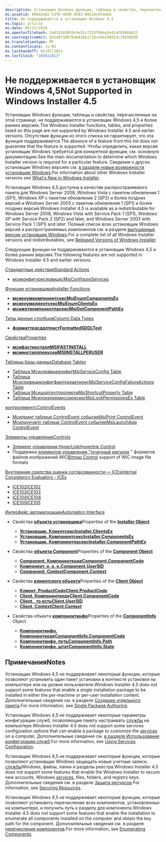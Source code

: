```yaml
---
description: Установщик Windows функции, таблицы и свойства, перечисленные на этой странице, не поддерживаются установщик Windows&\# 160; 4.5 и более ранних версий.
ms.assetid: 89662e62-53fb-4b50-8583-80518c6fda6d
title: Не поддерживается в установщик Windows 4,5
ms.topic: article
ms.date: 05/31/2018
ms.openlocfilehash: 24d1d1b3039c4e51c7233f98ee2e41afb308a822
ms.sourcegitcommit: 831e8f3db78ab820e1710cede244553c70e50500
ms.translationtype: MT
ms.contentlocale: ru-RU
ms.lasthandoff: 01/07/2021
ms.locfileid: "103811813"
---
```

# <a name="not-supported-in-windows-installer-45"></a><span data-ttu-id="ddcbe-103">Не поддерживается в установщик Windows 4,5</span><span class="sxs-lookup"><span data-stu-id="ddcbe-103">Not Supported in Windows Installer 4.5</span></span>

<span data-ttu-id="ddcbe-104">Установщик Windows функции, таблицы и свойства, перечисленные на этой странице, не поддерживаются в установщик Windows 4,5 и более ранних версиях.</span><span class="sxs-lookup"><span data-stu-id="ddcbe-104">The Windows Installer functions, tables, and properties listed on this page are not supported by Windows Installer 4.5 and earlier versions.</span></span> <span data-ttu-id="ddcbe-105">Отсутствие функции из этого списка не гарантирует, что эта функция поддерживается.</span><span class="sxs-lookup"><span data-stu-id="ddcbe-105">The absence of a feature from this list does not guarantee that the feature is supported.</span></span> <span data-ttu-id="ddcbe-106">Чтобы определить, какая версия установщик Windows требуется для конкретной функции, см. основную документацию.</span><span class="sxs-lookup"><span data-stu-id="ddcbe-106">See the main documentation to determine which Windows Installer version is required for a particular feature.</span></span> <span data-ttu-id="ddcbe-107">Сведения о других установщик Windows версиях см. [в разделе новые возможности установщик Windows](what-s-new-in-windows-installer.md).</span><span class="sxs-lookup"><span data-stu-id="ddcbe-107">For information about other Windows Installer versions see [What's New in Windows Installer](what-s-new-in-windows-installer.md).</span></span>

<span data-ttu-id="ddcbe-108">Установщик Windows 4,5 доступна в качестве распространяемого пакета для Windows Server 2008, Windows Vista с пакетом обновления 1 (SP1), Windows XP с пакетом обновления 2 (SP2) и более поздних версий и Windows Server 2003 с пакетом обновления 1 (SP1) и более поздних версий.</span><span class="sxs-lookup"><span data-stu-id="ddcbe-108">Windows Installer 4.5 is available as a redistributable for Windows Server 2008, Windows Vista with Service Pack 1 (SP1), Windows XP with Service Pack 2 (SP2) and later, and Windows Server 2003 with Service Pack 1 (SP1) and later.</span></span> <span data-ttu-id="ddcbe-109">Полный список всех установщик Windows версий и распространяемых компонентов см. в разделе [выпущенные версии установщик Windows](released-versions-of-windows-installer.md).</span><span class="sxs-lookup"><span data-stu-id="ddcbe-109">For a complete list of all Windows Installer versions and redistributables, see [Released Versions of Windows Installer](released-versions-of-windows-installer.md).</span></span>

<span data-ttu-id="ddcbe-110">Следующие функции не поддерживаются в установщик Windows 4,5 и более ранних версиях.</span><span class="sxs-lookup"><span data-stu-id="ddcbe-110">The following features are not supported in Windows Installer 4.5 and earlier versions.</span></span>

[<span data-ttu-id="ddcbe-111">Стандартные действия</span><span class="sxs-lookup"><span data-stu-id="ddcbe-111">Standard Actions</span></span>](standard-actions.md)

-   [<span data-ttu-id="ddcbe-112">мсиконфигуресервицес</span><span class="sxs-lookup"><span data-stu-id="ddcbe-112">MsiConfigureServices</span></span>](msiconfigureservices-action.md)

[<span data-ttu-id="ddcbe-113">Функции установщика</span><span class="sxs-lookup"><span data-stu-id="ddcbe-113">Installer Functions</span></span>](installer-functions.md)

-   [<span data-ttu-id="ddcbe-114">**мсиенумкомпонентсекс**</span><span class="sxs-lookup"><span data-stu-id="ddcbe-114">**MsiEnumComponentsEx**</span></span>](/windows/desktop/api/Msi/nf-msi-msienumcomponentsexa)
-   [<span data-ttu-id="ddcbe-115">**мсиенумклиентсекс**</span><span class="sxs-lookup"><span data-stu-id="ddcbe-115">**MsiEnumClientsEx**</span></span>](/windows/desktop/api/Msi/nf-msi-msienumclientsexa)
-   [<span data-ttu-id="ddcbe-116">**мсижеткомпонентпасекс**</span><span class="sxs-lookup"><span data-stu-id="ddcbe-116">**MsiGetComponentPathEx**</span></span>](/windows/desktop/api/Msi/nf-msi-msigetcomponentpathexa)

[<span data-ttu-id="ddcbe-117">Типы данных столбцов</span><span class="sxs-lookup"><span data-stu-id="ddcbe-117">Column Data Types</span></span>](column-data-types.md)

-   [<span data-ttu-id="ddcbe-118">**форматтедсддлтекст**</span><span class="sxs-lookup"><span data-stu-id="ddcbe-118">**FormattedSDDLText**</span></span>](formattedsddltext.md)

[<span data-ttu-id="ddcbe-119">Свойства</span><span class="sxs-lookup"><span data-stu-id="ddcbe-119">Properties</span></span>](properties.md)

-   [<span data-ttu-id="ddcbe-120">**мсифастинсталл**</span><span class="sxs-lookup"><span data-stu-id="ddcbe-120">**MSIFASTINSTALL**</span></span>](msifastinstall.md)
-   [<span data-ttu-id="ddcbe-121">**мсиинсталлперусер**</span><span class="sxs-lookup"><span data-stu-id="ddcbe-121">**MSIINSTALLPERUSER**</span></span>](msiinstallperuser.md)

[<span data-ttu-id="ddcbe-122">Таблицы базы данных</span><span class="sxs-lookup"><span data-stu-id="ddcbe-122">Database Tables</span></span>](database-tables.md)

-   [<span data-ttu-id="ddcbe-123">Таблица Мсисервицеконфиг</span><span class="sxs-lookup"><span data-stu-id="ddcbe-123">MsiServiceConfig Table</span></span>](msiserviceconfig-table.md)
-   [<span data-ttu-id="ddcbe-124">Таблица Мсисервицеконфигфаилуреактионс</span><span class="sxs-lookup"><span data-stu-id="ddcbe-124">MsiServiceConfigFailureActions Table</span></span>](msiserviceconfigfailureactions-table.md)
-   [<span data-ttu-id="ddcbe-125">Таблица Мсишорткутпроперти</span><span class="sxs-lookup"><span data-stu-id="ddcbe-125">MsiShortcutProperty Table</span></span>](msishortcutproperty-table.md)
-   [<span data-ttu-id="ddcbe-126">Таблица Мсилоккпермиссионсекс</span><span class="sxs-lookup"><span data-stu-id="ddcbe-126">MsiLockPermissionsEx Table</span></span>](msilockpermissionsex-table.md)

[<span data-ttu-id="ddcbe-127">контролевентс</span><span class="sxs-lookup"><span data-stu-id="ddcbe-127">ControlEvents</span></span>](control-events.md)

-   [<span data-ttu-id="ddcbe-128">Мсипринт таблице ControlEvent событие</span><span class="sxs-lookup"><span data-stu-id="ddcbe-128">MsiPrint ControlEvent</span></span>](msiprint-controlevent.md)
-   [<span data-ttu-id="ddcbe-129">Мсилаунчапп таблице ControlEvent событие</span><span class="sxs-lookup"><span data-stu-id="ddcbe-129">MsiLaunchApp ControlEvent</span></span>](msilaunchapp-controlevent.md)

[<span data-ttu-id="ddcbe-130">Элементы управления</span><span class="sxs-lookup"><span data-stu-id="ddcbe-130">Controls</span></span>](controls.md)

-   [<span data-ttu-id="ddcbe-131">Элемент управления HyperLink</span><span class="sxs-lookup"><span data-stu-id="ddcbe-131">Hyperlink Control</span></span>](hyperlink-control.md)
-   <span data-ttu-id="ddcbe-132">Поддержка [элементов управления "точечный рисунок](bitmap-control.md) " форматов файлов изображений WIC</span><span class="sxs-lookup"><span data-stu-id="ddcbe-132">[Bitmap Control](bitmap-control.md) support of WIC image file formats</span></span>

[<span data-ttu-id="ddcbe-133">Внутренние средства оценки согласованности — ICEs</span><span class="sxs-lookup"><span data-stu-id="ddcbe-133">Internal Consistency Evaluators - ICEs</span></span>](internal-consistency-evaluators-ices.md)

-   [<span data-ttu-id="ddcbe-134">ICE102</span><span class="sxs-lookup"><span data-stu-id="ddcbe-134">ICE102</span></span>](ice-102.md)
-   [<span data-ttu-id="ddcbe-135">ICE103</span><span class="sxs-lookup"><span data-stu-id="ddcbe-135">ICE103</span></span>](ice-103.md)
-   [<span data-ttu-id="ddcbe-136">ICE104</span><span class="sxs-lookup"><span data-stu-id="ddcbe-136">ICE104</span></span>](ice-104.md)
-   [<span data-ttu-id="ddcbe-137">ICE105</span><span class="sxs-lookup"><span data-stu-id="ddcbe-137">ICE105</span></span>](ice-105.md)

[<span data-ttu-id="ddcbe-138">Интерфейс автоматизации</span><span class="sxs-lookup"><span data-stu-id="ddcbe-138">Automation Interface</span></span>](automation-interface.md)

-   <span data-ttu-id="ddcbe-139">Свойства [ **объекта установщика**](installer-object.md)</span><span class="sxs-lookup"><span data-stu-id="ddcbe-139">Properties of the [**Installer Object**](installer-object.md)</span></span>

    -   [<span data-ttu-id="ddcbe-140">**Установщик. Клиентсекс**</span><span class="sxs-lookup"><span data-stu-id="ddcbe-140">**Installer.ClientsEx**</span></span>](installer-clientsex.md)
    -   [<span data-ttu-id="ddcbe-141">**Установщик. Компонентсекс**</span><span class="sxs-lookup"><span data-stu-id="ddcbe-141">**Installer.ComponentsEx**</span></span>](installer-componentsex.md)
    -   [<span data-ttu-id="ddcbe-142">**Установщик. Компонентпасекс**</span><span class="sxs-lookup"><span data-stu-id="ddcbe-142">**Installer.ComponentPathEx**</span></span>](installer-componentpathex.md)

-   <span data-ttu-id="ddcbe-143">Свойства [ **объекта Component**](components.md)</span><span class="sxs-lookup"><span data-stu-id="ddcbe-143">Properties of the [**Component Object**](components.md)</span></span>

    -   [<span data-ttu-id="ddcbe-144">**Component. Компоненткоде**</span><span class="sxs-lookup"><span data-stu-id="ddcbe-144">**Component.ComponentCode**</span></span>](component-componentcode.md)
    -   [<span data-ttu-id="ddcbe-145">**Компонент. о. о. о.**</span><span class="sxs-lookup"><span data-stu-id="ddcbe-145">**Component.UserSID**</span></span>](component-usersid.md)
    -   [<span data-ttu-id="ddcbe-146">**Component. Context**</span><span class="sxs-lookup"><span data-stu-id="ddcbe-146">**Component.Context**</span></span>](component-context.md)

-   <span data-ttu-id="ddcbe-147">Свойства [ **клиентского объекта**](client.md)</span><span class="sxs-lookup"><span data-stu-id="ddcbe-147">Properties of the [**Client Object**](client.md)</span></span>

    -   [<span data-ttu-id="ddcbe-148">**Клиент. ProductCode**</span><span class="sxs-lookup"><span data-stu-id="ddcbe-148">**Client.ProductCode**</span></span>](client-productcode.md)
    -   [<span data-ttu-id="ddcbe-149">**Client. Компоненткоде**</span><span class="sxs-lookup"><span data-stu-id="ddcbe-149">**Client.ComponentCode**</span></span>](client-componentcode.md)
    -   [<span data-ttu-id="ddcbe-150">**Client., то есть**</span><span class="sxs-lookup"><span data-stu-id="ddcbe-150">**Client.UserSID**</span></span>](client-usersid.md)
    -   [<span data-ttu-id="ddcbe-151">**Client. Context**</span><span class="sxs-lookup"><span data-stu-id="ddcbe-151">**Client.Context**</span></span>](client-context.md)

-   <span data-ttu-id="ddcbe-152">Свойства объекта [**компонентинфо**](componentinfo.md)</span><span class="sxs-lookup"><span data-stu-id="ddcbe-152">Properties of the [**ComponentInfo**](componentinfo.md) Object</span></span>

    -   [<span data-ttu-id="ddcbe-153">**Компонентинфо. Компоненткоде**</span><span class="sxs-lookup"><span data-stu-id="ddcbe-153">**ComponentInfo.ComponentCode**</span></span>](componentinfo-componentcode.md)
    -   [<span data-ttu-id="ddcbe-154">**Компонентинфо. путь**</span><span class="sxs-lookup"><span data-stu-id="ddcbe-154">**ComponentInfo.Path**</span></span>](componentinfo-path.md)
    -   [<span data-ttu-id="ddcbe-155">**Компонентинфо. штат**</span><span class="sxs-lookup"><span data-stu-id="ddcbe-155">**ComponentInfo.State**</span></span>](componentinfo-state.md)

## <a name="notes"></a><span data-ttu-id="ddcbe-156">Примечания</span><span class="sxs-lookup"><span data-stu-id="ddcbe-156">Notes</span></span>

<span data-ttu-id="ddcbe-157">Установщик Windows 4,5 не поддерживает некоторые функции, которые позволяют установить один пакет установки в контексте установки на компьютере или на уровне пользователя.</span><span class="sxs-lookup"><span data-stu-id="ddcbe-157">Windows Installer 4.5 does not support some features that enable a single installation package to be installed in either the per-machine or per-user installation context.</span></span> <span data-ttu-id="ddcbe-158">Дополнительные сведения см. в разделе [Создание отдельного пакета](single-package-authoring.md).</span><span class="sxs-lookup"><span data-stu-id="ddcbe-158">For more information, see [Single Package Authoring](single-package-authoring.md).</span></span>

<span data-ttu-id="ddcbe-159">Установщик Windows 4,5 не поддерживает некоторые параметры конфигурации служб, позволяющие пакету настраивать [службы](../services/services.md) на компьютере.</span><span class="sxs-lookup"><span data-stu-id="ddcbe-159">Windows Installer 4.5 does not support some services configuration options that can enable a package to customize the [services](../services/services.md) on a computer.</span></span> <span data-ttu-id="ddcbe-160">Дополнительные сведения см. [в разделе Использование конфигурации служб](using-services-configuration.md).</span><span class="sxs-lookup"><span data-stu-id="ddcbe-160">For more information, see [Using Services Configuration](using-services-configuration.md).</span></span>

<span data-ttu-id="ddcbe-161">Установщик Windows 4,5 не поддерживает некоторые функции, которые позволяют установщик Windows защищать новые учетные записи, [службы](../services/services.md)Windows, файлы, папки и разделы реестра.</span><span class="sxs-lookup"><span data-stu-id="ddcbe-161">Windows Installer 4.5 does not support some features that enable the Windows Installer to secure new accounts, Windows [services](../services/services.md), files, folders, and registry keys.</span></span> <span data-ttu-id="ddcbe-162">Дополнительные сведения см. в разделе [Защита ресурсов](securing-resources-.md).</span><span class="sxs-lookup"><span data-stu-id="ddcbe-162">For information, see [Securing Resources](securing-resources-.md).</span></span>

<span data-ttu-id="ddcbe-163">Установщик Windows 4,5 не поддерживает некоторые функции, которые позволяют установить перечисление всех компонентов, установленных на компьютере, и получить путь к разделу для компонента.</span><span class="sxs-lookup"><span data-stu-id="ddcbe-163">Windows Installer 4.5 does not support some features that enable the installation to enumerate all components installed on the computer and obtain the key path for the component.</span></span> <span data-ttu-id="ddcbe-164">Дополнительные сведения см. в разделе [перечисление компонентов](enumerating-components-.md).</span><span class="sxs-lookup"><span data-stu-id="ddcbe-164">For more information, see [Enumerating Components](enumerating-components-.md).</span></span>

 

 
